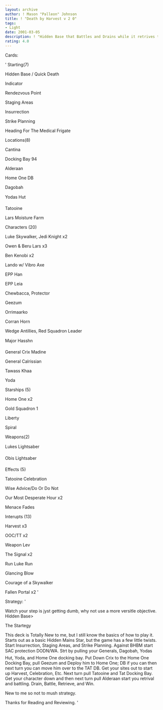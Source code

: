 ```yaml
---
layout: archive
author: ! Mason "Palleon" Johnson
title: ! "Death by Harvest v 2 0"
tags:
- Light
date: 2001-03-05
description: ! "Hidden Base that Battles and Drains while it retrives tons of force."
rating: 4.0
---
```

Cards: 

' Starting(7) 

Hidden Base / Quick Death 

Indicator 

Rendezvous Point 

Staging Areas 

Insurrection 

Strike Planning 

Heading For The Medical Frigate 


Locations(8) 

Cantina 

Docking Bay 94 

Alderaan 

Home One DB 

Dagobah 

Yodas Hut 

Tatooine 

Lars Moisture Farm 



Characters (20) 


Luke Skywalker, Jedi Knight x2 

Owen & Beru Lars x3 

Ben Kenobi x2 

Lando w/ Vibro Axe 

EPP Han 

EPP Leia 

Chewbacca, Protector 

Geezum 

Orrimaarko 

Corran Horn 

Wedge Antillies, Red Squadron Leader 

Major Hasshn 

General Crix Madine 

General Calrissian 

Tawass Khaa 

Yoda 


Starships (5) 

Home One x2 

Gold Squadron 1 

Liberty 

Spiral 


Weapons(2) 

Lukes Lightsaber 

Obis Lightsaber 


Effects (5) 

Tatooine Celebration 

Wise Advice/Do Or Do Not 

Our Most Desperate Hour x2 

Menace Fades 


Interupts (13) 

Harvest x3 

OOC/TT x2 

Weapon Lev 

The Signal x2 

Run Luke Run 

Glancing Blow 

Courage of a Skywalker 

Fallen Portal x2   '

Strategy: '

Watch your step is jyst getting dumb, why not use a more versitle objective. Hidden Base> 


The Startegy 


This deck is Totally New to me, but I still know the basics of how to play it. Starts out as a basic Hidden Mains Star, but the game has a few little twists. Start Insurrection, Staging Areas, and Strike Planning. Against BHBM start SAC protection DODN/WA. Strt by pulling your Generals, Dagobah, Yodas Hut, Yoda, and Home One docking bay. Put Down Crix to the Home One Docking Bay, pull Geezum and Deploy him to Home One; DB if you can then next turn you can move him over to the TAT DB. Get your sites out to start up Harvest, Celebration, Etc. Next turn pull Tatooine and Tat Docking Bay. Get your character down and then next turn pull Alderaan start you retrival and battling. Drain, Battle, Retrieve, and Win. 


New to me so not to mush strategy. 


Thanks for Reading and Reviewing.  '